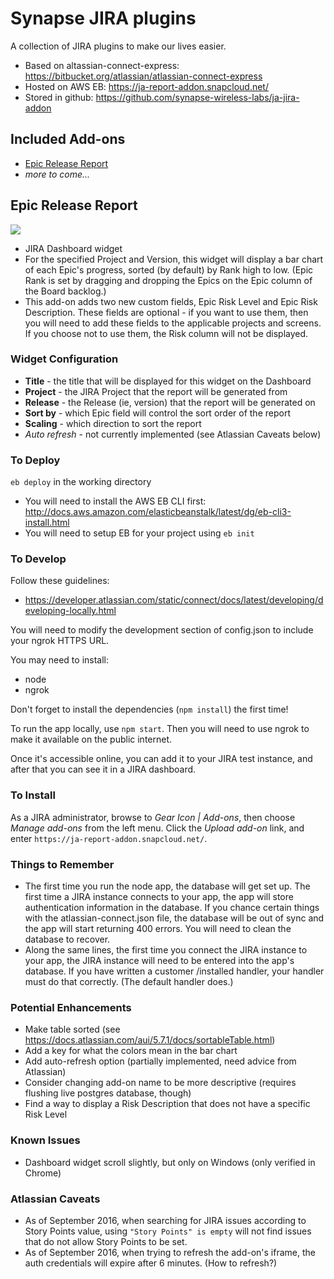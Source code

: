 # Synapse JIRA plugins

A collection of JIRA plugins to make our lives easier.

* Based on altassian-connect-express: https://bitbucket.org/atlassian/atlassian-connect-express
* Hosted on AWS EB: https://ja-report-addon.snapcloud.net/
* Stored in github: https://github.com/synapse-wireless-labs/ja-jira-addon

## Included Add-ons

* [Epic Release Report](#EpicReleaseReport)
* *more to come...*

## <a name="EpicReleaseReport"></a> Epic Release Report

![](https://ja-report-addon.snapcloud.net/Thumbnail.PNG)

* JIRA Dashboard widget
* For the specified Project and Version, this widget will display a bar chart of each Epic's progress, sorted (by default) by Rank high to low. (Epic Rank is set by dragging and dropping the Epics on the Epic column of the Board backlog.)
* This add-on adds two new custom fields, Epic Risk Level and Epic Risk Description. These fields are optional - if you want to use them, then you will need to add these fields to the applicable projects and screens. If you choose not to use them, the Risk column will not be displayed.

### Widget Configuration

* **Title** - the title that will be displayed for this widget on the Dashboard
* **Project** - the JIRA Project that the report will be generated from
* **Release** - the Release (ie, version) that the report will be generated on
* **Sort by** - which Epic field will control the sort order of the report
* **Scaling** - which direction to sort the report
* *Auto refresh* - not currently implemented (see Atlassian Caveats below)

### To Deploy

``eb deploy`` in the working directory

* You will need to install the AWS EB CLI first: http://docs.aws.amazon.com/elasticbeanstalk/latest/dg/eb-cli3-install.html
* You will need to setup EB for your project using ``eb init``

### To Develop

Follow these guidelines:

* https://developer.atlassian.com/static/connect/docs/latest/developing/developing-locally.html

You will need to modify the development section of config.json to include your ngrok HTTPS URL.

You may need to install:

* node
* ngrok

Don't forget to install the dependencies (``npm install``) the first time!

To run the app locally, use ``npm start``. Then you will need to use ngrok to make it available on the public internet.

Once it's accessible online, you can add it to your JIRA test instance, and after that you can see it in a JIRA dashboard.

### To Install

As a JIRA administrator, browse to *Gear Icon | Add-ons*, then choose *Manage add-ons* from the left menu. Click the *Upload add-on* link, and enter ``https://ja-report-addon.snapcloud.net/``.

### Things to Remember

* The first time you run the node app, the database will get set up. The first time a JIRA instance connects to your app, the app will store authentication information in the database. If you chance certain things with the atlassian-connect.json file, the database will be out of sync and the app will start returning 400 errors. You will need to clean the database to recover.
* Along the same lines, the first time you connect the JIRA instance to your app, the JIRA instance will need to be entered into the app's database. If you have written a customer /installed handler, your handler must do that correctly. (The default handler does.)

### Potential Enhancements

* Make table sorted (see https://docs.atlassian.com/aui/5.7.1/docs/sortableTable.html)
* Add a key for what the colors mean in the bar chart
* Add auto-refresh option (partially implemented, need advice from Atlassian)
* Consider changing add-on name to be more descriptive (requires flushing live postgres database, though)
* Find a way to display a Risk Description that does not have a specific Risk Level

### Known Issues

* Dashboard widget scroll slightly, but only on Windows (only verified in Chrome)

### Atlassian Caveats

* As of September 2016, when searching for JIRA issues according to Story Points value, using ``"Story Points" is empty`` will not find issues that do not allow Story Points to be set.
* As of September 2016, when trying to refresh the add-on's iframe, the auth credentials will expire after 6 minutes. (How to refresh?)